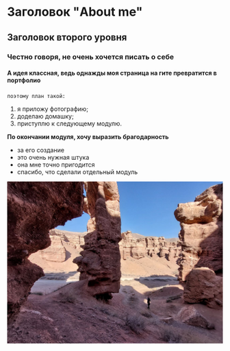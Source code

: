 # Заголовок "About me"
## Заголовок второго уровня
### Честно говоря, не очень хочется писать о себе
#### А идея классная, ведь однажды моя страница на гите превратится в портфолио
`поэтому план такой:`

1. я приложу фотографию;
2. доделаю домашку;
3. приступлю к следующему модулю.

**По окончании модуля, хочу выразить брагодaрность**
- за его создание
- это очень нужная штука
- она мне точно пригодится
- спасибо, что сделали отдельный модуль

![Похоже на Гран Каньон, но это](/images/Чарынский%20каньон%20в%20Казахстане.jpg/ "а вот и обещанная фотография")